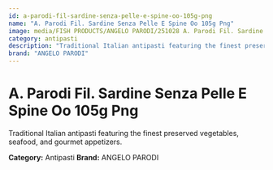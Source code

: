 ```yaml
---
id: a-parodi-fil-sardine-senza-pelle-e-spine-oo-105g-png
name: "A. Parodi Fil. Sardine Senza Pelle E Spine Oo 105g Png"
image: media/FISH PRODUCTS/ANGELO PARODI/251028 A. Parodi Fil. Sardine Senza Pelle e Spine OO 105g_PNG.png
category: antipasti
description: "Traditional Italian antipasti featuring the finest preserved vegetables, seafood, and gourmet appetizers."
brand: "ANGELO PARODI"
---
```


# A. Parodi Fil. Sardine Senza Pelle E Spine Oo 105g Png

Traditional Italian antipasti featuring the finest preserved vegetables, seafood, and gourmet appetizers.

**Category:** Antipasti
**Brand:** ANGELO PARODI
